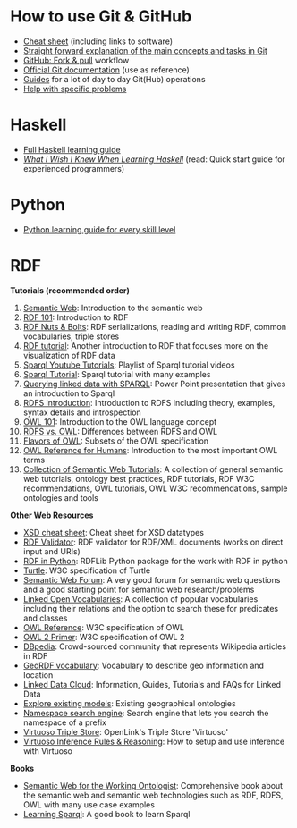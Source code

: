 How to use Git & GitHub
=======================
- [Cheat sheet](https://services.github.com/resources/) (including links to software)
- [Straight forward explanation of the main concepts and tasks in Git](https://rogerdudler.github.io/git-guide/)
- [GitHub: Fork & pull](https://help.github.com/articles/using-pull-requests/#fork--pull) workflow
- [Official Git documentation](http://git-scm.com/doc) (use as reference)
- [Guides](https://guides.github.com/) for a lot of day to day Git(Hub) operations
- [Help with specific problems](https://help.github.com/)

Haskell
=======
- [Full Haskell learning guide](https://github.com/bitemyapp/learnhaskell)
- [*What I Wish I Knew When Learning Haskell*](http://dev.stephendiehl.com/hask/) (read: Quick start guide for experienced programmers)

Python
======
- [Python learning guide for every skill level](http://www.learnpython.org/)

RDF
===

**Tutorials (recommended order)**

1.  [Semantic Web](http://www.cambridgesemantics.com/semantic-university/introduction-semantic-web-0): Introduction to the semantic web
2.  [RDF 101](http://www.cambridgesemantics.com/semantic-university/rdf-101): Introduction to RDF
3.  [RDF Nuts & Bolts](http://www.cambridgesemantics.com/semantic-university/rdf-nuts-bolts): RDF serializations, reading and writing RDF, common vocabularies, triple stores
4.   [RDF tutorial](http://www.linkeddatatools.com/introducing-rdf): Another introduction to RDF that focuses more on the visualization of RDF data
5.  [Sparql Youtube Tutorials](https://www.youtube.com/playlist?list=PLea0WJq13cnA6k4B6Tr1ljj2nleUl9dZt): Playlist of Sparql tutorial videos
6.  [Sparql Tutorial](http://www.linkeddatatools.com/querying-semantic-data): Sparql tutorial with many examples
7.  [Querying linked data with SPARQL](http://www.cambridgesemantics.com/semantic-university/sparql-by-example): Power Point presentation that gives an introduction to Sparql
8.  [RDFS introduction](http://www.cambridgesemantics.com/semantic-university/rdfs-introduction): Introduction to RDFS including theory, examples, syntax details and introspection
9.  [OWL 101](http://www.cambridgesemantics.com/semantic-university/owl-101): Introduction to the OWL language concept
10. [RDFS vs. OWL](http://www.cambridgesemantics.com/semantic-university/rdfs-vs-owl): Differences between RDFS and OWL
11. [Flavors of OWL](http://www.cambridgesemantics.com/semantic-university/flavors-owl): Subsets of the OWL specification
12. [OWL Reference for Humans](http://www.cambridgesemantics.com/semantic-university/owl-reference-humans): Introduction to the most important OWL terms
13. [Collection of Semantic Web Tutorials](http://www.w3.org/2001/sw/BestPractices/Tutorials): A collection of general semantic web tutorials, ontology best practices, RDF tutorials, RDF W3C recommendations, OWL tutorials, OWL W3C recommendations, sample ontologies and tools

**Other Web Resources**

- [XSD cheat sheet](http://www.cambridgesemantics.com/semantic-university/xsd-datatype-cheat-sheet): Cheat sheet for XSD datatypes
- [RDF Validator](http://www.w3.org/RDF/Validator/): RDF validator for RDF/XML documents (works on direct input and URIs)
- [RDF in Python](https://github.com/RDFLib): RDFLib Python package for the work with RDF in python
- [Turtle](http://www.w3.org/TR/turtle/): W3C specification of Turtle
- [Semantic Web Forum](http://answers.semanticweb.com/): A very good forum for semantic web questions and a good starting point for semantic web research/problems
- [Linked Open Vocabularies](http://lov.okfn.org/dataset/lov): A collection of popular vocabularies including their relations and the option to search these for predicates and classes
- [OWL Reference](http://www.w3.org/TR/owl-ref/): W3C specification of OWL
- [OWL 2 Primer](http://www.w3.org/TR/2009/WD-owl2-primer-20090421/): W3C specification of OWL 2
- [DBpedia](http://dbpedia.org/About): Crowd-sourced community that represents Wikipedia articles in RDF
- [GeoRDF vocabulary](http://www.w3.org/wiki/GeoRDF): Vocabulary to describe geo information and location
- [Linked Data Cloud](http://linkeddata.org): Information, Guides, Tutorials and FAQs for Linked Data
- [Explore existing models](http://wiki.csiro.au/display/SIRF/FeatureTypeCatalog): Existing geographical ontologies
- [Namespace search engine](http://prefix.cc/): Search engine that lets you search the namespace of a prefix
- [Virtuoso Triple Store](http://virtuoso.openlinksw.com/): OpenLink's Triple Store 'Virtuoso'
- [Virtuoso Inference Rules & Reasoning](http://docs.openlinksw.com/virtuoso/rdfsparqlrule.html): How to setup and use inference with Virtuoso

**Books**

- [Semantic Web for the Working Ontologist](http://workingontologist.org/): Comprehensive book about the semantic web and semantic web technologies such as RDF, RDFS, OWL with many use case examples
- [Learning Sparql](http://www.learningsparql.com/): A good book to learn Sparql
